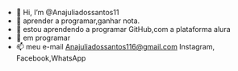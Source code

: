- 👋 Hi, I’m @Anajuliadossantos11
- 👀 aprender a programar,ganhar nota.
- 🌱 estou aprendendo a programar GitHub,com a plataforma alura
- 💞️ em programar
- 📫 meu e-mail Anajuliadossantos116@gmail.com 
Instagram, Facebook,WhatsApp 

<!---
Anajuliadossantos11/Anajuliadossantos11 is a ✨ special ✨ repository because its `README.md` (this file) appears on your GitHub profile.
You can click the Preview link to take a look at your changes.
--->
